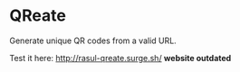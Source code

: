 # QReate
Generate unique QR codes from a valid URL.

Test it here: http://rasul-qreate.surge.sh/ ****website outdated****
